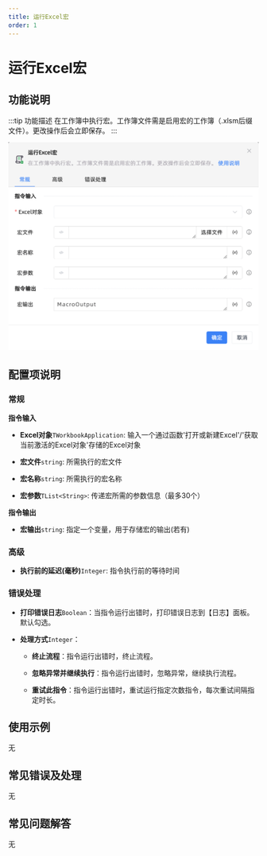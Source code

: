 ```yaml
---
title: 运行Excel宏
order: 1
---
```


# 运行Excel宏

## 功能说明

:::tip 功能描述
在工作簿中执行宏。工作簿文件需是启用宏的工作簿（.xlsm后缀文件）。更改操作后会立即保存。
:::

![运行Excel宏](../../../../assets/运行Excel宏_command.png)

## 配置项说明

### 常规

**指令输入**

- **Excel对象**`TWorkbookApplication`: 输入一个通过函数'打开或新建Excel'/'获取当前激活的Excel对象'存储的Excel对象

- **宏文件**`string`: 所需执行的宏文件

- **宏名称**`string`: 所需执行的宏名称

- **宏参数**`TList<String>`: 传递宏所需的参数信息（最多30个）


**指令输出**

- **宏输出**`string`: 指定一个变量，用于存储宏的输出(若有)

### 高级

- **执行前的延迟(毫秒)**`Integer`: 指令执行前的等待时间

### 错误处理

- **打印错误日志**`Boolean`：当指令运行出错时，打印错误日志到【日志】面板。默认勾选。

- **处理方式**`Integer`：

    - **终止流程**：指令运行出错时，终止流程。

    - **忽略异常并继续执行**：指令运行出错时，忽略异常，继续执行流程。

    - **重试此指令**：指令运行出错时，重试运行指定次数指令，每次重试间隔指定时长。

## 使用示例
无

## 常见错误及处理

无

## 常见问题解答

无


